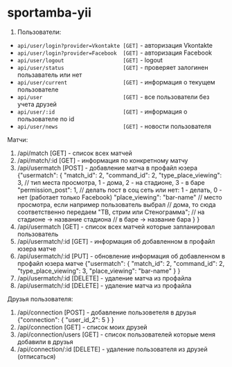 sportamba-yii
=============

1. Пользователи:
- `api/user/login?provider=Vkontakte [GET]` - авторизация Vkontakte
- `api/user/login?provider=Facebook  [GET]` - авторизация Facebook
- `api/user/logout                   [GET]` - logout
- `api/user/status                   [GET]` - проверяет залогинен пользаватель или нет
- `api/user/current                  [GET]` - информация о текущем пользователе
- `api/user                          [GET]` - все пользователи без учета друзей
- `api/user/:id                      [GET]` - информация о пользователе по id
- `api/user/news                     [GET]` - новости пользователя

Матчи:
1. /api/match     [GET]  - список всех матчей
2. /api/match/:id [GET]  - информация по конкретному матчу
3. /api/usermatch [POST] - добавление матча в профайл юзера
    {"usermatch": {
            "match_id": 2,
            "command_id": 2,
            "type_place_viewing": 3, // тип места просмотра, 1 - дома, 2 - на стадионе, 3 - в баре
            "permission_post": 1, // делать пост в соц сеть или нет: 1 - делать, 0 - нет (работает только Facebook)
            "place_viewing": "bar-name" // место просмотра, если например пользователь выбрал
                                        // дома, то сюда соответственно передаем "ТВ, стрим или Стенограмма";
                                        // на стадионе -> название стадиона
                                        // в баре -> название бара
        }
    }
4. /api/usermatch      [GET] - список всех матчей которые запланировал пользователь
5. /api/usermatch/:id  [GET] - информация об добавленном в профайл юзера матче
6. /api/usermatch/:id  [PUT] - обновление информация об добавленном в профайл юзера матче
    {"usermatch": {
            "match_id": 2,
            "command_id": 2,
            "type_place_viewing": 3,
            "place_viewing": "bar-name"
        }
    }
7. /api/usermatch/:id  [DELETE] - удаление матча из профайла
8. /api/usermatch/:id  [DELETE] - удаление матча из профайла

Друзья пользователя:
1. /api/connection           [POST] - добавление пользоветеля в друзья
    {"connection": {
            "user_id_2": 5
        }
    }
2. /api/connection            [GET] - список моих друзей
3. /api/connection/users      [GET] - список пользователей которые меня добавили в друзья
4. /api/connection/:id        [DELETE] - удаление пользователя из друзей (отписаться)
